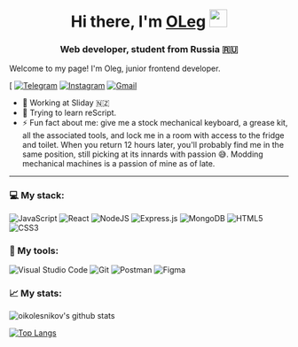 <h1 align="center">Hi there, I'm <a href="https://daniilshat.ru/" target="_blank">OLeg</a> 
<img src="https://github.com/blackcater/blackcater/raw/main/images/Hi.gif" height="32"/></h1>
<h3 align="center">Web developer, student from Russia 🇷🇺</h3>

Welcome to my page!
I'm Oleg, junior frontend developer.

[ [<img alt="Telegram" src="https://img.shields.io/badge/@hyardlung-2CA5E0?style=flat&logo=telegram&logoColor=white" />](https://t.me/oikolesnikov) [<img alt="Instagram" src="https://img.shields.io/badge/hyardlung-%23E4405F.svg?&style=flat&logo=Instagram&logoColor=white"/>](https://instagram.com/kolesnikov_informal) [<img alt="Gmail" src="https://img.shields.io/badge/hyardlung@gmail.com-D14836?style=flat&logo=gmail&logoColor=white" />](mailto:oikolesnikovvv@gmail.com) 


- 🔭 Working at Sliday 🇳🇿
- 🌱 Trying to learn reScript.
- ⚡ Fun fact about me: give me a stock mechanical keyboard, a grease kit, all the associated tools, and lock me in a room with access to the fridge and toilet. When you return 12 hours later, you'll probably find me in the same position, still picking at its innards with passion 😅. Modding mechanical machines is a passion of mine as of late.
---
### 💻 My stack:
<img alt="JavaScript" src="https://img.shields.io/badge/javascript-%23323330.svg?&style=for-the-badge&logo=javascript&logoColor=%23F7DF1E"/> <img alt="React" src="https://img.shields.io/badge/react-%2320232a.svg?&style=for-the-badge&logo=react&logoColor=%2361DAFB"/> <img alt="NodeJS" src="https://img.shields.io/badge/node.js-%2343853D.svg?&style=for-the-badge&logo=node.js&logoColor=white"/> <img alt="Express.js" src="https://img.shields.io/badge/express.js-%23404d59.svg?&style=for-the-badge"/> <img alt="MongoDB" src ="https://img.shields.io/badge/MongoDB-%234ea94b.svg?&style=for-the-badge&logo=mongodb&logoColor=white"/> <img alt="HTML5" src="https://img.shields.io/badge/html5-%23E34F26.svg?&style=for-the-badge&logo=html5&logoColor=white"/> <img alt="CSS3" src="https://img.shields.io/badge/css3-%231572B6.svg?&style=for-the-badge&logo=css3&logoColor=white"/>

### 🔧 My tools:
<img alt="Visual Studio Code" src="https://img.shields.io/badge/VisualStudioCode-0078d7.svg?&style=for-the-badge&logo=visual-studio-code&logoColor=white"/> <img alt="Git" src="https://img.shields.io/badge/git-%23F05033.svg?&style=for-the-badge&logo=git&logoColor=white"/> <img alt="Postman" src="https://img.shields.io/badge/Postman-FF6C37?style=for-the-badge&logo=postman&logoColor=red" /> <img alt="Figma" src="https://img.shields.io/badge/figma-%23F24E1E.svg?&style=for-the-badge&logo=figma&logoColor=white"/>

### 📈 My stats: 

![oikolesnikov's github stats](https://github-readme-stats.vercel.app/api?username=oikolesnikov)

[![Top Langs](https://github-readme-stats.vercel.app/api/top-langs/?username=oikolesnikov)](https://github.com/oikolesnikov/github-readme-stats)
